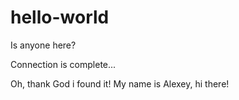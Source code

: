 # hello-world
Is anyone here?

Connection is complete...

Oh, thank God i found it! My name is Alexey, hi there!
